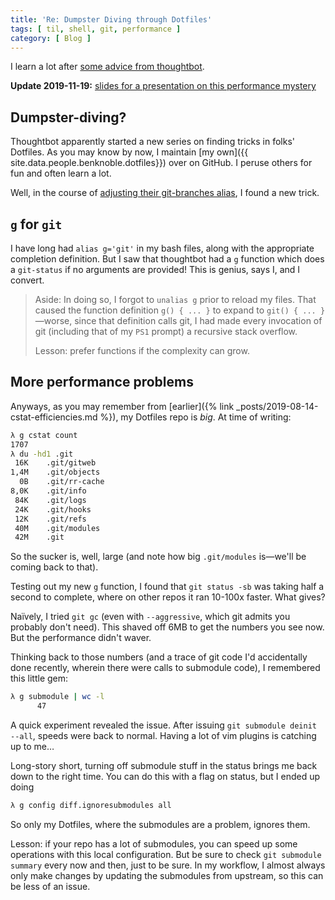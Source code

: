 ```yaml
---
title: 'Re: Dumpster Diving through Dotfiles'
tags: [ til, shell, git, performance ]
category: [ Blog ]
---
```


I learn a lot after [some advice from
thoughtbot](https://thoughtbot.com/blog/dumpster-diving-through-dotfiles-git-branches).

**Update 2019-11-19:** [slides for a presentation on this performance
mystery](https://docs.google.com/presentation/d/1z-6ffE9KY-Jswl2BiWzYV2DG6fOutgWSi_aZ5uql__s/edit?usp=sharing)

## Dumpster-diving?

Thoughtbot apparently started a new series on finding tricks in folks' Dotfiles.
As you may know by now, I maintain [my own]({{ site.data.people.benknoble.dotfiles}})
over on GitHub. I peruse others for fun and often learn a lot.

Well, in the course of [adjusting their git-branches
alias](https://github.com/benknoble/Dotfiles/commit/0ed70bb29a12fa53368919f1b7a1526725a1a074),
I found a new trick.

## `g` for `git`

I have long had `alias g='git'` in my bash files, along with the appropriate
completion definition. But I saw that thoughtbot had a `g` function which does a
`git-status` if no arguments are provided! This is genius, says I, and I
convert.

> Aside: In doing so, I forgot to `unalias g` prior to reload my files. That
> caused the function definition `g() { ... }` to expand to `git() { ...
> }`—worse, since that definition calls git, I had made every invocation of git
> (including that of my `PS1` prompt) a recursive stack overflow.
>
> Lesson: prefer functions if the complexity can grow.

## More performance problems

Anyways, as you may remember from [earlier]({% link
_posts/2019-08-14-cstat-efficiencies.md %}), my Dotfiles repo is *big*. At time
of writing:

```bash
λ g cstat count
1707
λ du -hd1 .git
 16K    .git/gitweb
1,4M    .git/objects
  0B    .git/rr-cache
8,0K    .git/info
 84K    .git/logs
 24K    .git/hooks
 12K    .git/refs
 40M    .git/modules
 42M    .git
```

So the sucker is, well, large (and note how big `.git/modules` is—we'll be
coming back to that).

Testing out my new `g` function, I found that `git status -sb` was taking half a
second to complete, where on other repos it ran 10-100x faster. What gives?

Naïvely, I tried `git gc` (even with `--aggressive`, which git admits you
probably don't need). This shaved off 6MB to get the numbers you see now. But
the performance didn't waver.

Thinking back to those numbers (and a trace of git code I'd accidentally done
recently, wherein there were calls to submodule code), I remembered this
little gem:

```bash
λ g submodule | wc -l
      47
```

A quick experiment revealed the issue. After issuing `git submodule deinit
--all`, speeds were back to normal. Having a lot of vim plugins is catching up
to me…

Long-story short, turning off submodule stuff in the status brings me back down
to the right time. You can do this with a flag on status, but I ended up doing

```bash
λ g config diff.ignoresubmodules all
```

So only my Dotfiles, where the submodules are a problem, ignores them.

Lesson: if your repo has a lot of submodules, you can speed up some operations
with this local configuration. But be sure to check `git submodule summary`
every now and then, just to be sure. In my workflow, I almost always only make
changes by updating the submodules from upstream, so this can be less of an
issue.
